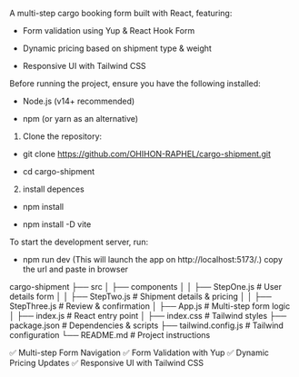 <!-- INTARACTIVE BOOKING FORM -->

A multi-step cargo booking form built with React, featuring:

* Form validation using Yup & React Hook Form

* Dynamic pricing based on shipment type & weight

* Responsive UI with Tailwind CSS


<!-- PREREQUISITES -->

Before running the project, ensure you have the following installed:

* Node.js (v14+ recommended)

* npm (or yarn as an alternative)


<!-- INSTALLATION & SETUP -->

1. Clone the repository:
 * git clone https://github.com/OHIHON-RAPHEL/cargo-shipment.git
 
 * cd cargo-shipment

2. install depences

 * npm install

 * npm install -D vite


<!-- RUNING THE PROJECT LOCALLY -->

To start the development server, run:

* npm run dev (This will launch the app on http://localhost:5173/.) copy the url and paste in browser


<!-- PROJECT STRUCTURE -->

 cargo-shipment
├── src
│   ├── components
│   │   ├── StepOne.js  # User details form
│   │   ├── StepTwo.js  # Shipment details & pricing
│   │   ├── StepThree.js # Review & confirmation
│   ├── App.js         # Multi-step form logic
│   ├── index.js       # React entry point
│   ├── index.css      # Tailwind styles
├── package.json       # Dependencies & scripts
├── tailwind.config.js # Tailwind configuration
└── README.md          # Project instructions


<!-- FEATURES & ENHANCEMENT -->

✅ Multi-step Form Navigation
✅ Form Validation with Yup
✅ Dynamic Pricing Updates
✅ Responsive UI with Tailwind CSS